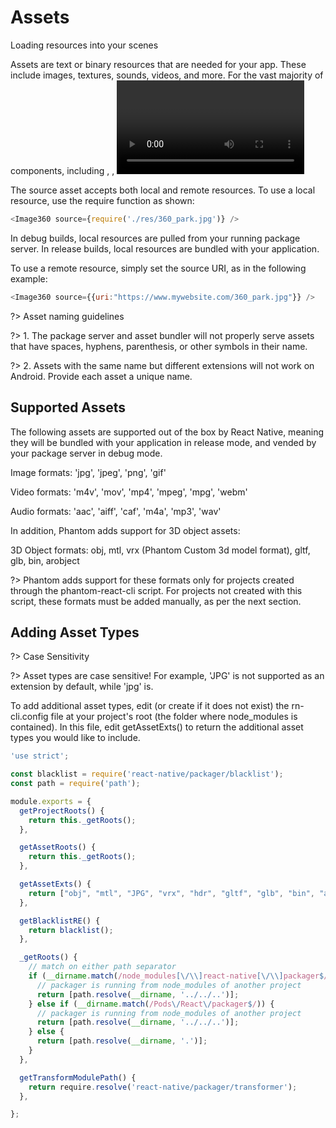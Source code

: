 # Assets
Loading resources into your scenes

Assets are text or binary resources that are needed for your app. These include images, textures, sounds, videos, and more. For the vast majority of components, including <Image>, <Sound>, <Video>, and more, the asset to be used is specified via the source attribute.

The source asset accepts both local and remote resources. To use a local resource, use the require function as shown:

```JavaScript
<Image360 source={require('./res/360_park.jpg')} />
```
In debug builds, local resources are pulled from your running package server. In release builds, local resources are bundled with your application.

To use a remote resource, simply set the source URI, as in the following example:

```JavaScript
<Image360 source={{uri:"https://www.mywebsite.com/360_park.jpg"}} />
```

?> Asset naming guidelines

?> 1. The package server and asset bundler will not properly serve assets that have spaces, hyphens, parenthesis, or other symbols in their name.

?> 2. Assets with the same name but different extensions will not work on Android. Provide each asset a unique name.

## Supported Assets
The following assets are supported out of the box by React Native, meaning they will be bundled with your application in release mode, and vended by your package server in debug mode.

Image formats: 'jpg', 'jpeg', 'png', 'gif'

Video formats: 'm4v', 'mov', 'mp4', 'mpeg', 'mpg', 'webm'

Audio formats: 'aac', 'aiff', 'caf', 'm4a', 'mp3', 'wav'

In addition, Phantom adds support for 3D object assets:

3D Object formats: obj, mtl, vrx (Phantom Custom 3d model format), gltf, glb, bin, arobject

?> Phantom adds support for these formats only for projects created through the phantom-react-cli script. For projects not created with this script, these formats must be added manually, as per the next section.

## Adding Asset Types

?> Case Sensitivity

?> Asset types are case sensitive! For example, 'JPG' is not supported as an extension by default, while 'jpg' is.

To add additional asset types, edit (or create if it does not exist) the rn-cli.config file at your project's root (the folder where node_modules is contained). In this file, edit getAssetExts() to return the additional asset types you would like to include.

```JavaScript
'use strict';

const blacklist = require('react-native/packager/blacklist');
const path = require('path');

module.exports = {
  getProjectRoots() {
    return this._getRoots();
  },

  getAssetRoots() {
    return this._getRoots();
  },

  getAssetExts() {
    return ["obj", "mtl", "JPG", "vrx", "hdr", "gltf", "glb", "bin", "arobject", "gif"];
  },

  getBlacklistRE() {
    return blacklist();
  },

  _getRoots() {
    // match on either path separator
    if (__dirname.match(/node_modules[\/\\]react-native[\/\\]packager$/)) {
      // packager is running from node_modules of another project
      return [path.resolve(__dirname, '../../..')];
    } else if (__dirname.match(/Pods\/React\/packager$/)) {
      // packager is running from node_modules of another project
      return [path.resolve(__dirname, '../../..')];
    } else {
      return [path.resolve(__dirname, '.')];
    }
  },

  getTransformModulePath() {
    return require.resolve('react-native/packager/transformer');
  },

};
```